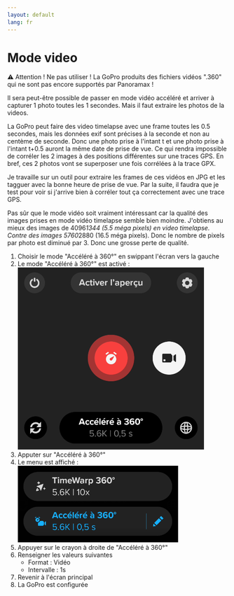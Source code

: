 ```yaml
---
layout: default
lang: fr
---
```


# Mode video

⚠️ Attention ! Ne pas utiliser ! La GoPro produits des fichiers vidéos ".360" qui ne sont pas encore supportés par Panoramax !

Il sera peut-être possible de passer en mode vidéo accéléré et arriver à capturer 1 photo toutes les 1 secondes. Mais il faut extraire les photos de la videos.

La GoPro peut faire des video timelapse avec une frame toutes les 0.5 secondes, mais les données exif sont précises à la seconde et non au centème de seconde. Donc une photo prise à l'intant t et une photo prise à l'intant t+0.5 auront la même date de prise de vue. Ce qui rendra impossible de corréler les 2 images à des positions différentes sur une traces GPS. En bref, ces 2 photos vont se superposer une fois corrélées à la trace GPX.

Je travaille sur un outil pour extraire les frames de ces vidéos en JPG et les tagguer avec la bonne heure de prise de vue. Par la suite, il faudra que je test pour voir si j'arrive bien à corréler tout ça correctement avec une trace GPS.

Pas sûr que le mode vidéo soit vraiment intéressant car la qualité des images prises en mode vidéo timelapse semble bien moindre. J'obtiens au mieux des images de 4096*1344 (5.5 méga pixels) en video timelapse. Contre des images 5760*2880 (16.5 méga pixels). Donc le nombre de pixels par photo est diminué par 3. Donc une grosse perte de qualité. 

1. Choisir le mode "Accéléré à 360°" en swippant l'écran vers la gauche
2. Le mode "Accéléré à 360°" est activé :<br>![Accéléré à 360°](assets/img/video_accelere_360_0.5s.png)
3. Apputer sur "Accéléré à 360°"
4. Le menu est affiché :<br>![Menu Accéléré à 360°](assets/img/video_accelere_360_0.5s_menu.png)
5. Appuyer sur le crayon à droite de "Accéléré à 360°"
6. Renseigner les valeurs suivantes
    - Format : Vidéo
    - Intervalle : 1s
7. Revenir à l'écran principal
8. La GoPro est configurée